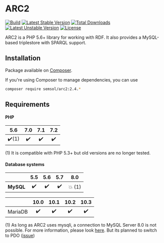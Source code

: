 # ARC2

[![Build](https://travis-ci.org/semsol/arc2.svg?branch=master)](https://travis-ci.org/semsol/arc2)
[![Latest Stable Version](https://poser.pugx.org/semsol/arc2/v/stable.svg)](https://packagist.org/packages/semsol/arc2)
[![Total Downloads](https://poser.pugx.org/semsol/arc2/downloads.svg)](https://packagist.org/packages/semsol/arc2)
[![Latest Unstable Version](https://poser.pugx.org/semsol/arc2/v/unstable.svg)](https://packagist.org/packages/semsol/arc2)
[![License](https://poser.pugx.org/semsol/arc2/license.svg)](https://packagist.org/packages/semsol/arc2)

ARC2 is a PHP 5.6+ library for working with RDF. It also provides a MySQL-based triplestore with SPARQL support.

## Installation

Package available on [Composer](https://packagist.org/packages/semsol/arc2).

If you're using Composer to manage dependencies, you can use

```bash
composer require semsol/arc2:2.4.*
```
## Requirements

#### PHP

|          5.6          |        7.0         |        7.1         |        7.2         |
|:---------------------:|:------------------:|:------------------:|:------------------:|
| :heavy_check_mark:(1) | :heavy_check_mark: | :heavy_check_mark: | :heavy_check_mark: |

(1) It is compatible with PHP 5.3+ but old versions are no longer tested.

#### Database systems

|           |        5.5         |        5.6         |        5.7         |       8.0       |
|:---------:|:------------------:|:------------------:|:------------------:|:---------------:|
| **MySQL** | :heavy_check_mark: | :heavy_check_mark: | :heavy_check_mark: | :collision: (1) |

|         |        10.0        |        10.1        |        10.2        |        10.3        |
|:-------:|:------------------:|:------------------:|:------------------:|:------------------:|
| MariaDB | :heavy_check_mark: | :heavy_check_mark: | :heavy_check_mark: | :heavy_check_mark: |

(1) As long as ARC2 uses mysqli, a connection to MySQL Server 8.0 is not possible. For more information, please look [here](https://github.com/semsol/arc2/commit/0ad48d61753b15ae02ff19f615b14aa52b6557f1). But its planned to switch to PDO ([issue](https://github.com/semsol/arc2/issues/109))

